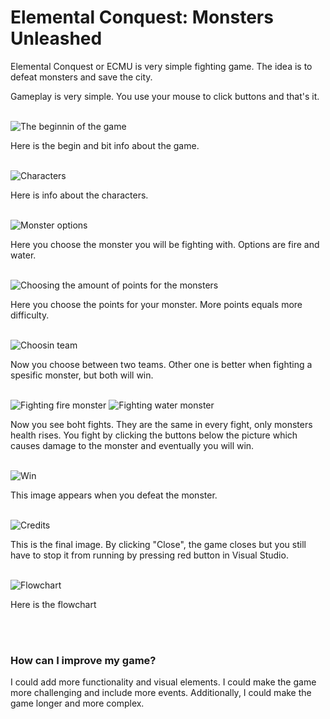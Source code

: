 <h1>Elemental Conquest: Monsters Unleashed</h1>
<p>Elemental Conquest or ECMU is very simple fighting game. The idea is to defeat monsters and save the city.</p>
<p>Gameplay is very simple. You use your mouse to click buttons and that's it.</p>
<br>
<img src="ECMU_kuva_aloitus.png" alt="The beginnin of the game">
<p>Here is the begin and bit info about the game.</p><br>

<img src="ECMU_kuva_hahmot.png" alt="Characters">
<p>Here is info about the characters.</p><br>

<img src="ECMU_kuva_hirviövalinta.png" alt="Monster options">
<p>Here you choose the monster you will be fighting with. Options are fire and water.</p><br>

<img src="ECMU_kuva_pistevalinta.png" alt="Choosing the amount of points for the monsters">
<p>Here you choose the points for your monster. More points equals more difficulty.</p><br>

<img src="ECMU_kuva_tiimivalinta.png" alt="Choosin team">
<p>Now you choose between two teams. Other one is better when fighting a spesific monster, but both will win.</p><br>

<img src="ECMU_kuva_taistelu_tuli.png" alt="Fighting fire monster">
<img src="ECMU_kuva_taistelu_vesi.png" alt="Fighting water monster">
<p>Now you see boht fights. They are the same in every fight, only monsters health rises. You fight by clicking the buttons below the picture which causes damage to the monster and eventually you will win.</p><br>

<img src="ECMU_kuva_voitto.png" alt="Win">
<p>This image appears when you defeat the monster.</p><br>

<img src="ECMU_kuva_lopputekstit.png" alt="Credits">
<p>This is the final image. By clicking "Close", the game closes but you still have to stop it from running by pressing red button in Visual Studio.</p><br>

<img src="ECMUVuokaavio.png" alt="Flowchart">
<p>Here is the flowchart</p><br><br>

<h3>How can I improve my game?</h3>
<p>I could add more functionality and visual elements. I could make the game more challenging and include more events. Additionally, I could make the game longer and more complex.</p>





